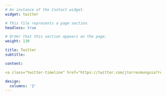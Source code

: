 ```yaml
---
# An instance of the Contact widget.
widget: twitter

# This file represents a page section.
headless: true

# Order that this section appears on the page.
weight: 130

title: Twitter
subtitle:

content:

<a class="twitter-timeline" href="https://twitter.com/jtorresmunguia?ref_src=twsrc%5Etfw">Tweets by jtorresmunguia</a> <script async src="https://platform.twitter.com/widgets.js" charset="utf-8"></script>

design:
  columns: '2'
---
```

